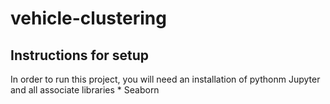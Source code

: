 # vehicle-clustering

## Instructions for setup
In order to run this project, you will need an installation of pythonm Jupyter and all associate libraries 
\* Seaborn
